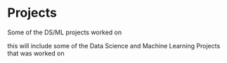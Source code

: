 # Projects
Some of the DS/ML projects worked on

this will include some of the Data Science and Machine Learning Projects that was worked on
